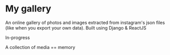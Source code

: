 # My gallery
An online gallery of photos and images extracted from instagram's json files (like when you export your own data).
Built using Django & ReactJS 

In-progress 

A collection of media == memory

